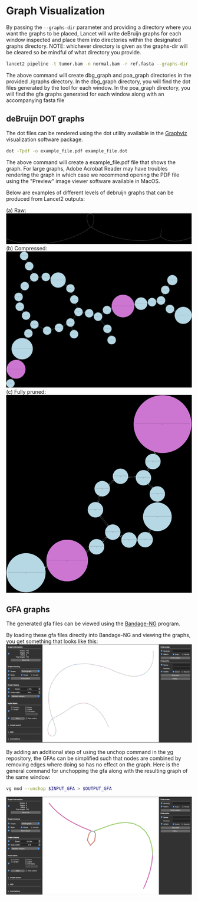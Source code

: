 # Graph Visualization

By passing the ```--graphs-dir``` parameter and providing a directory where you want the graphs to be placed, Lancet will write deBruijn graphs for each window inspected and place them into directories within the designated graphs directory. NOTE: whichever directory is given as the graphs-dir will be cleared so be mindful of what directory you provide.

```bash
lancet2 pipeline -t tumor.bam -n normal.bam -r ref.fasta --graphs-dir ./graphs
```

The above command will create dbg_graph and poa_graph directories in the provided ./graphs directory. In the dbg_graph directory, you will find the dot files generated by the tool for each window. In the poa_graph directory, you will find the gfa graphs generated for each window along with an accompanying fasta file

## deBruijn DOT graphs
The dot files can be rendered using the dot utility available in the [Graphviz](http://www.graphviz.org/) visualization software package.

```bash
dot -Tpdf -o example_file.pdf example_file.dot
```

The above command will create a example_file.pdf file that shows the graph. For large graphs, Adobe Acrobat Reader may have troubles rendering the graph in which case we recommend opening the PDF file using the "Preview" image viewer software available in MacOS.

Below are examples of different levels of debruijn graphs that can be produced from Lancet2 outputs:

(a) Raw: ![raw_dot](../../static/img/raw_dot.png)
(b) Compressed: ![compressed_dot](../../static/img/compressed_dot.png)
(c) Fully pruned: ![final_dot](../../static/img/final_dot.png)

## GFA graphs
The generated gfa files can be viewed using the [Bandage-NG](https://github.com/asl/BandageNG) program.

By loading these gfa files directly into Bandage-NG and viewing the graphs, you get something that looks like this:
![raw_gfa](../../static/img/raw.png)

By adding an additional step of using the unchop command in the [vg](https://github.com/vgteam/vg) repository, the GFAs can be simplified such that nodes are combined by removing edges where doing so has no effect on the graph. Here is the general command for unchopping the gfa along with the resulting graph of the same window:
```bash
vg mod --unchop $INPUT_GFA > $OUTPUT_GFA
```
![unchopped_gfa](../../static/img/unchopped.png)
